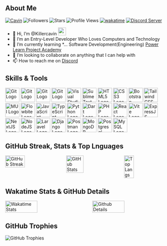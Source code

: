 <!-- Killercavin@CalaTech -->

## About Me

[![Cavin](https://img.shields.io/badge/Cavin-<COLOR>.svg)](https://shields.io/)
![Followers](https://img.shields.io/github/followers/Killercavin?label=Follow&style=social&style=plastic)
![Stars](https://img.shields.io/github/stars/Killercavin?affiliations=OWNER%2CCOLLABORATOR&style=social&style=plastic&color=gold)
![Profile Views](https://komarev.com/ghpvc/?username=Killercavin&color=green&style=plastic)
[![wakatime](https://wakatime.com/badge/user/0a629113-4a07-4f00-baa2-ec03ce250a02.svg?style=plastic)](https://wakatime.com/@0a629113-4a07-4f00-baa2-ec03ce250a02)
[![Discord Server](https://img.shields.io/discord/950481728068263976?color=blueviolet&logo=Discord&style=plastic)](https://discord.gg/GnrKuFSaUC)
- 👋 Hi, I’m @Killercavin <img src="https://emojis.slackmojis.com/emojis/images/1588315024/8823/hyperkitty.gif?1588315024" width="25"></h3>
- 👀 I’m an Entry-Level Developer Who Loves Computers and Technology
- 🌱 I’m currently learning *... Software Development(Engineering) [Power Learn Project Academy](https://plpacademy.powerlearnproject.org/)
- 💞️ I’m looking to collaborate on anything that I can help with
- 📫 How to reach me on [Discord](https://discordapp.com/users/Killercavin)

## Skills & Tools
<a href="https://git-scm.com/" target="_blank"><img src="https://skillicons.dev/icons?i=git" alt="Git Logo" width="45" height="auto"></a>
<a href="https://github.com/" target="_blank"><img src="https://skillicons.dev/icons?i=github" alt="Git Logo" width="45" height="auto"></a>
<a href="https://gitlab.com/" target="_blank"><img src="https://skillicons.dev/icons?i=gitlab" alt="Git Logo" width="45" height="auto"></a>
<a href="https://bitbucket.com/" target="_blank"><img src="https://skillicons.dev/icons?i=bitbucket" alt="Git Logo" width="45" height="auto"></a>
<a href="https://code.visualstudio.com/" target="_blank"><img src="https://skillicons.dev/icons?i=vscode" alt="Visual Studio Code Logo" width="45" height="auto"></a>
<a href="https://sublimetext.com/" target="_blank"><img src="https://skillicons.dev/icons?i=sublime" alt="Sublime Text Logo" width="45" height="auto"></a>
<a href="https://w3.org/html/" target="_blank"><img src="https://skillicons.dev/icons?i=html" alt="HTML5 Logo" width="45" height="auto"></a>
<a href="https://w3schools.com/css/" target="_blank"><img src="https://skillicons.dev/icons?i=css" alt="CSS3 Logo" width="45" height="auto"></a>
<a href="https://getbootstrap.com" target="_blank"><img src="https://skillicons.dev/icons?i=bootstrap" alt="Bootstrap Logo" width="45" height="auto"></a>
<a href="https://tailwindcss.com" target="_blank"><img src="https://skillicons.dev/icons?i=tailwindcss" alt="TailwindCSS Logo" width="45" height="auto"></a>
<a href="https://mui.com" target="_blank"><img src="https://skillicons.dev/icons?i=mui" alt="MUI Logo" width="45" height="auto"></a>
<a href="https://flowbite.com" target="_blank"><img src="https://flowbite.com/images/logo.svg" alt="Flowbite Logo" width="45" height="auto"></a>
<a href="https://developer.mozilla.org/en-US/docs/Web/JavaScript" target="_blank"><img src="https://skillicons.dev/icons?i=javascript" alt="JavaScript Logo" width="45" height="auto"></a>
<a href="https://typescriptlang.org/" target="_blank"><img src="https://skillicons.dev/icons?i=typescript" alt="TypeScript Logo" width="45" height="auto"></a>
<a href="https://python.org/" target="_blank"><img src="https://skillicons.dev/icons?i=python" alt="Python Logo" width="45" height="auto"></a>
<a href="https://dart.dev" target="_blank"><img src="https://skillicons.dev/icons?i=dart" alt="Dart Logo" width="45" height="auto"></a>
</a><a href="https://php.net" target="_blank"><img src="https://skillicons.dev/icons?i=php" alt="PHP Logo" width="45" height="auto"></a>
<a href="https://reactjs.dev/" target="_blank"><img src="https://skillicons.dev/icons?i=react" alt="React Logo" width="45" height="auto"></a>
<a href="https://vitejs.dev" target="_blank"><img src="https://skillicons.dev/icons?i=vite" alt="Vite Logo" width="45" height="auto"></a>
<a href="https://expressjs.com" target="_blank"><img src="https://skillicons.dev/icons?i=express" alt="ExpressJS Logo" width="45" height="auto"></a>
<a href="https://nextjs.org" target="_blank"><img src="https://skillicons.dev/icons?i=next" alt="NextJS Logo" width="45" height="auto"></a>
</a><a href="https://nodejs.org/" target="_blank"><img src="https://skillicons.dev/icons?i=nodejs" alt="NodeJS Logo" width="45" height="auto"></a>
</a><a href="https://laravel.com" target="_blank"><img src="https://skillicons.dev/icons?i=laravel" alt="Laravel Logo" width="45" height="auto"></a>
</a><a href="https://djangoproject.com" target="_blank"><img src="https://skillicons.dev/icons?i=django" alt="Django Logo" width="45" height="auto"></a>
</a><a href="https://postman.com/" target="_blank"><img src="https://skillicons.dev/icons?i=postman" alt="Postman Logo" width="45" height="auto"></a>
<a href="https://mongodb.com" target="_blank"><img src="https://skillicons.dev/icons?i=mongodb" alt="MongoDB Logo" width="45" height="auto"></a>
<a href="https://postgresql.org" target="_blank"><img src="https://skillicons.dev/icons?i=postgresql" alt="Postgresql Logo" width="45" height="auto"></a>
<a href="https://mysql.com/" target="_blank"><img src="https://skillicons.dev/icons?i=mysql" alt="MySQL Logo" width="45" height="auto"></a>

## GitHub Streak, Stats & Top Lnguages
<p style="display: flex; justify-content: space-between;" float="left">
  <img src="https://github-readme-streak-stats.herokuapp.com/?user=Killercavin&theme=outrun" alt="GitHub Streak" style="width: 35%; height: auto;">
  <img src="https://github-readme-stats.vercel.app/api?username=Killercavin&show_icons=true&theme=algolia" alt="GitHub Stats" style="width: 33%; height: auto;">
  <img src="https://github-readme-stats.vercel.app/api/top-langs/?username=Killercavin&theme=yeblu&limit=15&layout=compact" alt="Top Langs" style="width: 25%; height: auto;"/>
</p>

## Wakatime Stats & GitHub Details
<p style="display: flex; justify-content: space-between;" float="left">
<img src="https://github-readme-stats.vercel.app/api/wakatime?username=Killercavin&hide_border=true&layout=compact&hide_title=false&langs_count=15&range=all_time&theme=blue-green" alt="Wakatime Stats" style="width: 45%; height: auto;"/>
<img src="https://github-profile-summary-cards.vercel.app/api/cards/profile-details?username=Killercavin&theme=tokyonight" alt="Github Details" style="width: 45%; height: auto;">
</p>

## GitHub Trophies
![GitHub Trophies](https://github-profile-trophy.vercel.app/?username=Killercavin&row=1&column=10)

<!-- End -->
